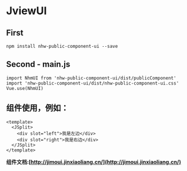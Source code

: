 # JviewUI

## First
```
npm install nhw-public-component-ui --save
```

## Second -  main.js 
```
import NhmUI from 'nhw-public-component-ui/dist/publicComponent'
import 'nhw-public-component-ui/dist/nhw-public-component-ui.css'
Vue.use(NhmUI)
```
## 组件使用，例如：
```
<template>
  <JSplit>
    <div slot="left">我是左边</div>
    <div slot="right">我是右边</div>
  </JSplit>
</template>
```

**组件文档:[http://jimoui.jinxiaoliang.cn/](http://jimoui.jinxiaoliang.cn/)**

